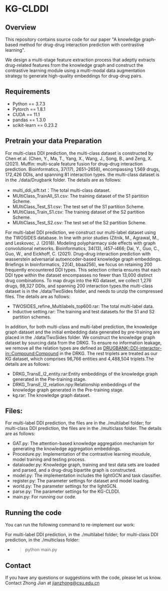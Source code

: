 # KG-CLDDI

## Overview

This repository contains source code for our paper "A knowledge graph-based method for drug-drug interaction prediction with contrastive learning".

We design a multi-stage feature extraction process that adeptly extracts drug-related features from the knowledge graph and construct the contrastive learning module using a multi-modal data augmentation strategy to generate high-quality embeddings for drug-drug pairs. 

## Requirements

* Python == 3.7.3
* Pytorch == 1.8.1
* CUDA == 11.1
* pandas == 1.3.0
* scikit-learn == 0.23.2
  
## Pretrain your data Preparation
For multi-class DDI prediction, the multi-class dataset is constructed by Chen et al. (Chen, Y., Ma, T., Yang, X., Wang, J., Song, B., and Zeng, X. (2021). Muffin: multi-scale feature fusion for drug–drug interaction prediction. Bioinformatics, 37(17), 2651–2658), encompassing 1,569 drugs, 172,426 DDIs, and spanning 81 interaction types. the multi-class dataset is in the ./data/Drugbank folder. The details are as follows:
* multi_ddi_sift.txt：The total multi-class dataset.
* MUltiClass_TrainAll_S1.csv: The training dataset of the S1 partition Scheme.
* MUltiClass_Test_S1.csv: The test set of the S1 partition Scheme.
* MUltiClass_Train_S1.csv: The training dataset of the S2 partition Scheme.
* MUltiClass_Test_S2.csv: The test set of the S2 partition Scheme.
  
 For multi-label DDI prediction, we construct our multi-label dataset using the TWOSIDES database. In line with prior studies (Zitnik, M., Agrawal, M., and Leskovec, J. (2018). Modeling polypharmacy side
effects with graph convolutional networks. Bioinformatics, 34(13), i457–i466; Dai, Y., Guo, C., Guo, W., and Eickhoff, C. (2021). Drug–drug interaction prediction with wasserstein adversarial autoencoder-based knowledge graph embeddings. Briefings in bioinformatics, 22(4), bbaa256), we focus on retaining 200 frequently encountered DDI types. This selection criteria ensures that each DDI type within the dataset encompasses no fewer than 13,000 distinct drug combinations. To map drugs into the KG dataset, we collect 1,276 drugs, 98,327 DDIs, and spanning 200 interaction types.the multi-class dataset is in the ./data/TwoSides folder, and needs to unzip the compressed files. The details are as follows:
* TWOSIDES_refine_Multilabels_top600.rar: The total multi-label data.
* Inductive setting.rar: The training and test datasets for the S1 and S2 partition schemes.

In addition, for both multi-class and multi-label prediction, the knowledge graph dataset and the initial embedding data generated by pre-training are placed in the ./data/TwoSides folder.  We construct the  knowledge graph dataset by sourcing data from the DRKG. To ensure no information leakage, we remove all the relation types are defined as <DRUGBANK::DDI-interactor-in::Compound:Compound> in the DRKG. The rest triplets are treated as our KG dataset, which comprises 96,766 entities and 4,488,504 triplets.The details are as follows:
* DRKG_TransE_l2_entity.rar:Entity embeddings of the knowledge graph generated in the Pre-training stage.
* DRKG_TransE_l2_relation.npy:Relationship embeddings of the knowledge graph generated in the Pre-training stage.
* kg.rar: The knowledge graph dataset.
  
## Files:
For multi-label DDI prediction, the files are in the ./multilabel folder; for multi-class DDI prediction, the files are in the ./multiclass folder. The details are as follows:
* GAT.py: The attention-based knowledge aggregation mechanism for generating the knowledge aggregation embeddings.
* Procedure.py: Implementation of the contrastive learning moudule, model training and testing process.
* dataloader.py: Knowledge graph, training and test data sets are loaded and parsed, and a drug-drug bipartite graph is constructed.
* model.py: The implementation includes the lightGCN and task classifier.
* register.py: The parameter settings for dataset and model loading.
* world.py: The parameter settings for the lightGCN.
* parse.py: The parameter settings for the KG-CLDDI.
* main.py: For running our code.
  
## Running the code

You can run the following command to re-implement our work:

For multi-label DDI prediction, in the ./multilabel folder; for multi-class DDI prediction, in the ./multiclass folder:

* > python main.py

## Contact
If you have any questions or suggestions with the code, please let us know. Contact Zhong Jian at jianzhong@csu.edu.cn
